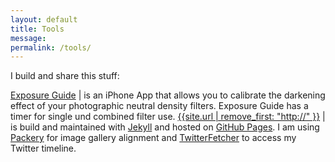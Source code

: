 ```yaml
---
layout: default
title: Tools
message: 
permalink: /tools/
---
```

I build and share this stuff:

[Exposure Guide]({{site.url}}/xg) | is an iPhone App that allows you to calibrate the darkening effect of your photographic neutral density filters. Exposure Guide has a timer for single und combined filter use.
[{{site.url | remove_first: "http://" }}](/) | is build and maintained with [Jekyll](http://jekyllrb.com) and hosted on [GitHub Pages](https://pages.github.com). I am using [Packery](http://pakcery.metafizzy.co) for image gallery alignment and [TwitterFetcher](https://github.com/jasonmayes/Twitter-Post-Fetcher) to access my Twitter timeline.
